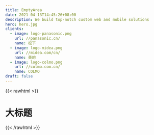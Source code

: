 ```yaml
---
title: EmptyArea
date: 2021-04-13T14:45:26+08:00
description: We build top-notch custom web and mobile solutions
hero: hero.jpg
clients:
  - image: logo-panasonic.png
    url: //panasonic.cn/
    name: 松下
  - image: logo-midea.png
    url: //midea.com/cn/
    name: 美的
  - image: logo-colmo.png
    url: //colmo.com.cn/
    name: COLMO
draft: false
---
```


{{< rawhtml >}}
  <h1 class="text-4xl text-red-500">大标题</h1>
{{< /rawhtml >}}
